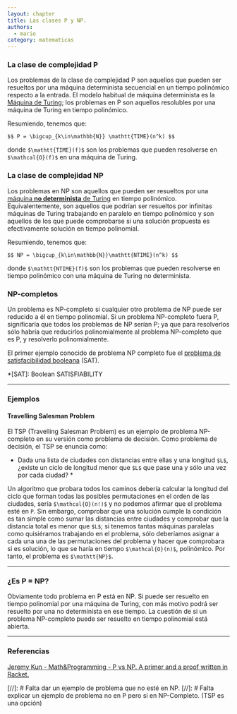 ```yaml
---
layout: chapter
title: Las clases P y NP.
authors:
  - mario
category: matematicas
---
```


### La clase de complejidad P

Los problemas de la clase de complejidad P son aquellos que pueden ser resueltos por una máquina determinista secuencial en un tiempo polinómico respecto a la entrada. El modelo habitual de máquina determinista es la [Máquina de Turing](http://en.wikipedia.org/wiki/Turing_machine#Formal_definition); los problemas en P son aquellos resolubles por una máquina de Turing en tiempo polinómico.

Resumiendo, tenemos que:

`$$ P = \bigcup_{k\in\mathbb{N}} \mathtt{TIME}(n^k) $$`

donde `$\mathtt{TIME}(f)$` son los problemas que pueden resolverse en `$\mathcal{O}(f)$` en una máquina de Turing. 


### La clase de complejidad NP 

Los problemas en NP son aquellos que pueden ser resueltos por una [máquina **no determinista** de Turing](http://en.wikipedia.org/wiki/Non-deterministic_Turing_machine) en tiempo polinómico. Equivalentemente, son aquellos que podrían ser resueltos por infinitas máquinas de Turing trabajando en paralelo en tiempo polinómico y son aquellos de los que puede comprobarse si una solución propuesta es efectivamente solución en tiempo polinomial.

Resumiendo, tenemos que:

`$$ NP = \bigcup_{k\in\mathbb{N}}\mathtt{NTIME}(n^k) $$`

donde `$\mathtt{NTIME}(f)$` son los problemas que pueden resolverse en tiempo polinómico con una máquina de Turing no determinista.


### NP-completos
Un problema es NP-completo si cualquier otro problema de NP puede ser reducido a él en tiempo polinomial. Si un problema NP-completo fuera P, significaría que todos los problemas de NP serían P; ya que para resolverlos sólo habría que reducirlos polinomialmente al problema NP-completo que es P, y resolverlo polinomialmente.

El primer ejemplo conocido de problema NP completo fue el [problema de satisfacibilidad booleana](http://es.wikipedia.org/wiki/Problema_de_satisfacibilidad_booleana) (SAT).

*[SAT]: Boolean SATISFIABILITY

_____

### Ejemplos

#### Travelling Salesman Problem

El TSP (Travelling Salesman Problem) es un ejemplo de problema NP-completo en su versión como problema de decisión. Como problema de decisión, el TSP se enuncia como:

* Dada una lista de ciudades con distancias entre ellas y una longitud `$L$`, ¿existe un ciclo de longitud menor que `$L$` que pase una y sólo una vez por cada ciudad? *

Un algoritmo que probara todos los caminos debería calcular la longitud del ciclo que forman todas las posibles permutaciones en el orden de las ciudades, sería `$\mathcal{O}(n!)$` y no podemos afirmar que el problema esté en $\mathtt{P}$. Sin embargo, comprobar que una solución cumple la condición es tan simple como sumar las distancias entre ciudades y comprobar que la distancia total es menor que `$L$`; si tenemos tantas máquinas paralelas como quisiéramos trabajando en el problema, sólo deberíamos asignar a cada una una de las permutaciones del problema y hacer que comprobara si es solución, lo que se haría en tiempo `$\mathcal{O}(n)$`, polinómico. Por tanto, el problema es `$\mathtt{NP}$`.

______

### ¿Es P = NP?
Obviamente todo problema en P está en NP. Si puede ser resuelto en tiempo polinomial por una máquina de Turing, con más motivo podrá ser resuelto por una no determinista en ese tiempo.
La cuestión de si un problema NP-completo puede ser resuelto en tiempo polinomial está abierta.

_______

### Referencias
[Jeremy Kun - Math&Programming - P vs NP. A primer and a proof written in Racket.](http://jeremykun.com/2012/02/23/p-vs-np-a-primer-and-a-proof-written-in-racket/)


[//]: # Falta dar un ejemplo de problema que no esté en NP.
[//]: # Falta explicar un ejemplo de problema no en P pero sí en NP-Completo. (TSP es una opción)

